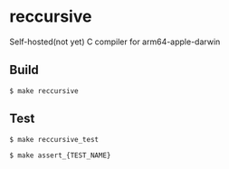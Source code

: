 # reccursive

Self-hosted(not yet) C compiler for arm64-apple-darwin

## Build

```console
$ make reccursive
```

## Test

```console
$ make reccursive_test
```

```console
$ make assert_{TEST_NAME}
```